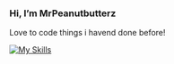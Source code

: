### Hi, I’m MrPeanutbutterz

Love to code things i havend done before!

[![My Skills](https://skillicons.dev/icons?i=js,html,css,wasm)](https://skillicons.dev)


